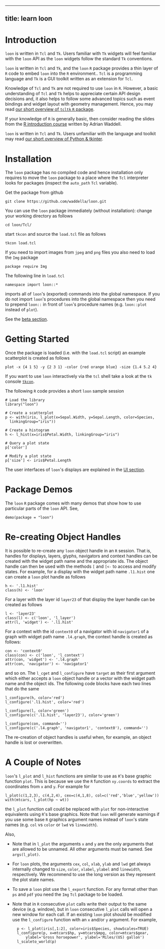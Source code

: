 <script>
document.getElementById("learn_intro").className += " selected";
</script>

---
title: learn loon
---

# Introduction

<Tcl> `loon` is written in `Tcl` and `Tk`. Users familiar with `Tk`
widgets will feel familiar with the `loon` API as the `loon` widgets
follow the standard `Tk` conventions. </Tcl>


<R>

<!--

<div class="todo">`loon` is available in `R` with the `loon` `R`
package which is hosted on `CRAN`.</div> 

-->

`loon` is written in `Tcl` and `Tk`, and the `loon` `R` package
provides a thin layer of `R` code to embed `loon` into the `R`
environment.. `Tcl` is a programming language and `Tk` is a GUI
toolkit written as an extension for `Tcl`.

Knowledge of `Tcl` and `Tk` are not required to use `loon` in
`R`. However, a basic understanding of `Tcl` and `Tk` helps to
appreciate certain API design decisions and, it also helps to follow
some advanced topics such as event bindings and widget layout with
geometry management. Hence, you may read
[our short overview of `tcltk` `R` package](learn_R_tcltk.html).

If your knowledge of `R` is generally basic, then consider reading the
slides from the
[R introduction course](http://adrian.waddell.ch/RforEcon/) written by
Adrian Waddell.

</R>

<Python> `loon` is written in `Tcl` and `Tk`. Users unfamiliar with
the language and toolkit may read <a
href="learn_Python_tkinter.html">our short overview of Python &
tkinter</a>.  </Python>



# Installation
<Tcl>

The `loon` package has no compiled code and hence installation only
requires to move the `loon` package to a place where the `Tcl`
interpreter looks for packages (inspect the `auto_path` `Tcl`
variable).

Get the package from github

~~~
git clone https://github.com/waddella/loon.git
~~~

You can use the `loon` package immediately (without installation):
change your working directory as follows

~~~
cd loon/Tcl/
~~~

start `tkcon` and source the `load.tcl` file as follows

~~~
tkcon load.tcl
~~~

If you need to import images from `jpeg` and `png` files you also need
to load the `Img` package

~~~
package require Img
~~~

The following line in `load.tcl`

~~~
namespace import loon::*
~~~

imports all of `loon`'s (exported) commands into the global
namespace. If you do not import `loon`'s procedures into the global
namespace then you need to prepend `loon::` in front of `loon`'s
procedure names (e.g. `loon::plot` instead of `plot`).


</Tcl>

<R>

See the [beta section](beta.html).

<!--

To install the newest stable version of `loon` from CRAN run the
following command in an R session

~~~{.todo}
install.packages("loon")
~~~

Development versions can be installed and tested from github with the
`devtools` `R` package as follows

~~~{.todo}
library(devtools)

install_github("loon")

# use development version of loon
dev_mode(on=TRUE)

# switch back to stable version of loon
dev_mode(on=FALSE)
~~~

-->

</R>



# Getting Started

<Tcl>

Once the package is loaded (i.e. with the `load.tcl` script) an
example scatterplot is created as follows

~~~
plot -x {4 1 5} -y {2 3 1} -color {red orange blue} -size {1.4 5.2 4}
~~~

If you want to use `loon` interactively via the `tcl` shell take a
look at the `tk` console [`tkcon`](http://tkcon.sourceforge.net/).
</Tcl>


<R> The following `R` code provides a short `loon` sample session

~~~
# Load the library
library("loon")

# Create a scatterplot
p <- with(iris, l_plot(x=Sepal.Width, y=Sepal.Length, color=Species,
  linkingGroup="iris"))

# Create a histogram
h <- l_hist(x=iris$Petal.Width, linkingGroup="iris")

# Query a plot state
p['color']

# Modify a plot state
p['size'] <- iris$Petal.Length
~~~
</R>

The user interfaces of `loon`'s displays are explained in the
[UI section](UI.html).


<R>

# Package Demos

The `loon` `R` package comes with many demos that show how to use
particular parts of the `loon` API. See,

~~~
demo(package = "loon")
~~~

# Re-creating Object Handles


It is possible to re-create any `loon` object handle in an `R`
session. That is, handles for displays, layers, glyphs, navigators and
context handles can be created with the widget path name and the
appropriate ids. The object handle can then be used with the methods
`[` and `[<-` to access and modify states. For example, for a display with the widget path name `.l1.hist` one can create a `loon` plot handle as follows

~~~
h <- '.l1.hist'
class(h) <- 'loon'  
~~~

For a layer with the layer id `layer23` of that display the layer
handle can be created as follows

~~~
l <- 'layer23'
class(l) <- c('loon', 'l_layer')
attr(l, 'widget') <- '.l1.hist' 
~~~

For a context with the id `context0` of a navigator with id `navigator1` of a graph with widget path name `.l4.graph`, the context handle is created as follows:

~~~
con <- 'context0'
class(con) <- c('loon', 'l_context')
attr(con, 'widget') <- '.l4.graph'
attr(con, 'navigator') <- 'navigator1' 
~~~

and so on. The `l_cget` and `l_configure` have `target` as their first argument which either accepts a `loon` object handle or a vector with the widget path name and the object ids. The following code blocks have each two lines that do the same

~~~
l_configure(h, color='red')
l_configure('.l1.hist', color='red')
~~~

~~~
l_configure(l, color='green')
l_configure(c('.l1.hist', 'layer23'), color='green')
~~~

~~~
l_configure(con, command='')
l_configure(c('.l4.graph', 'navigator1', 'context0'), command='')
~~~

The re-creation of object handles is useful when, for example, an object handle is lost or overwritten.



# A Couple of Notes

`loon`'s `l_plot` and `l_hist` functions are similar to use as `R`'s
base graphic function `plot`. This is because we use the `R` function
`xy.coords` to extract the coordinates from `x` and `y`. For example
for

~~~
l_plot(c(1,2,3), c(4,2,4), cex=c(4,1,8), col=c('red','blue','yellow'))
with(mtcars, l_plot(hp ~ wt))
~~~

the `l_plot` function call could be replaced with `plot` for non-interactive equivalents using `R`'s base graphics. Note that `loon` will generate warnings if you use some base `R` graphics argument names instead of `loon`'s state names (e.g. `col` vs `color` or `lwd` vs `linewidth`).

Also, 

- Note that in `l_plot` the arguments `x` and `y` are the only
arguments that are allowed to be unnamed. All other arguments must be
named. See `args(l_plot)`.

- For `loon` plots, the arguments `cex`, `col`, `xlab`, `ylab` and
`lwd` get always internally changed to `size`, `color`, `xlabel`,
`ylabel` and `linewidth`, respectively. We recommend to use the long
version as they represent the plot state names.

- To save a `loon` plot use the `l_export` function. For any format
  other than `ps` and `pdf` you need the `Img` `Tcl` package to be
  loaded. 

- Note that in `R` consecutive `plot` calls write their output to the same device (e.g. window), but in `loon` consecutive `l_plot` calls will open a new window for each call. If an existing `loon` plot should be modified use the `l_configure` function with an `x` and/or `y` argument. For example,

		p <- l_plot(iris[,1:2], color=iris$Species, showScales=TRUE)
		l_configure(p, x=mtcars$hp, y=mtcars$mpg, color=mtcars$gear,
			ylabel='Gross horsepower', ylabel='Miles/(US) gallon')
		l_scaleto_world(p)

</R>

